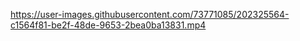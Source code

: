 
https://user-images.githubusercontent.com/73771085/202325564-c1564f81-be2f-48de-9653-2bea0ba13831.mp4
